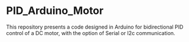 # PID_Arduino_Motor
This repository presents a code designed in Arduino for bidirectional PID control of a DC motor, with the option of Serial or I2c communication.
